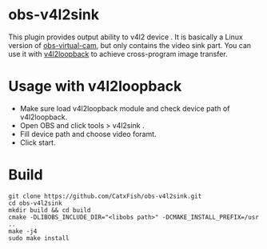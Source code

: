 # obs-v4l2sink

This plugin provides output ability to v4l2 device . It is basically a Linux version of [obs-virtual-cam](https://github.com/CatxFish/obs-virtual-cam), but only contains the video sink part. You can use it with [v4l2loopback](https://github.com/umlaeute/v4l2loopback) to achieve cross-program image transfer.  

# Usage with v4l2loopback
- Make sure load v4l2loopback module and check device path of v4l2loopback.
- Open OBS and click tools > v4l2sink .
- Fill device path and choose video foramt.
- Click start.

# Build
```
git clone https://github.com/CatxFish/obs-v4l2sink.git
cd obs-v4l2sink
mkdir build && cd build
cmake -DLIBOBS_INCLUDE_DIR="<libobs path>" -DCMAKE_INSTALL_PREFIX=/usr ..
make -j4
sudo make install
``` 
